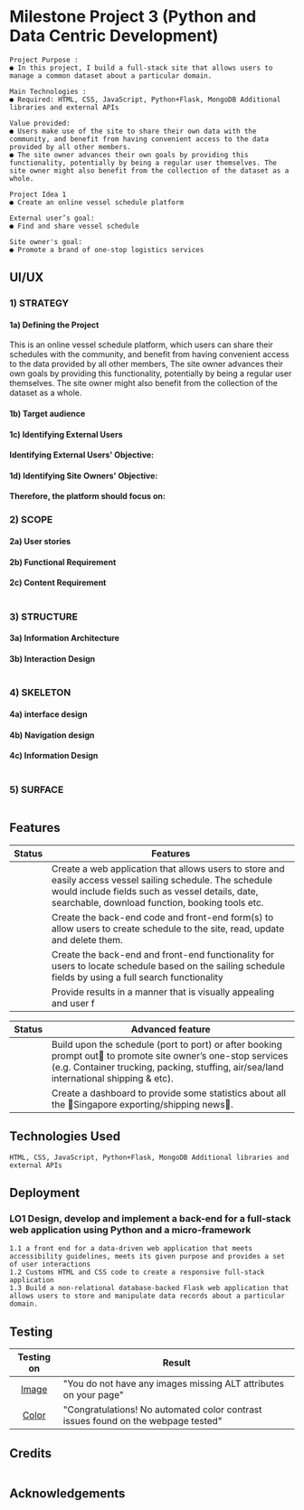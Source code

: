 # Milestone Project 3 (Python and Data Centric Development)

```
Project Purpose : 
● In this project, I build a full-stack site that allows users to manage a common dataset about a particular domain.
 
Main Technologies : 
● Required: HTML, CSS, JavaScript, Python+Flask, MongoDB Additional libraries and external APIs
 
Value provided:
● Users make use of the site to share their own data with the community, and benefit from having convenient access to the data provided by all other members.
● The site owner advances their own goals by providing this functionality, potentially by being a regular user themselves. The site owner might also benefit from the collection of the dataset as a whole.
```
```
Project Idea 1
● Create an online vessel schedule platform 
 
External user’s goal:
● Find and share vessel schedule 
 
Site owner's goal:
● Promote a brand of one-stop logistics services
```

## UI/UX
### 1) STRATEGY
#### 1a) Defining the Project
This is an online vessel schedule platform, which users can share their schedules with the community, and benefit from having convenient access to the data provided by all other members,  The site owner advances their own goals by providing this functionality, potentially by being a regular user themselves. The site owner might also benefit from the collection of the dataset as a whole.

#### 1b) Target audience
#### 1c) Identifying External Users
#### Identifying External Users' Objective:
#### 1d) Identifying Site Owners' Objective:
#### Therefore, the platform should focus on:



### 2) SCOPE
#### 2a) User stories
#### 2b) Functional Requirement
#### 2c) Content Requirement
```

```

### 3) STRUCTURE
#### 3a) Information Architecture
#### 3b) Interaction Design
```

```

### 4) SKELETON
#### 4a) interface design
#### 4b) Navigation design
#### 4c) Information Design
```

```

### 5) SURFACE
```

```

## Features
| Status  | Features                                                                    |
|:-------:|-----------------------------------------------------------------------------|
|  | Create a web application that allows users to store and easily access vessel sailing schedule. The schedule would include fields such as vessel details, date, searchable, download function, booking tools etc.|
|  | Create the back-end code and front-end form(s) to allow users to create schedule to the site, read, update and delete them.|
|  | Create the back-end and front-end functionality for users to locate schedule based on the sailing schedule fields by using a full search functionality |
|  | Provide results in a manner that is visually appealing and user f|riendly. |
 
| Status  | Advanced feature                                                            |
|:-------:|-----------------------------------------------------------------------------|
|  | Build upon the schedule (port to port) or after booking prompt out to promote site owner’s one-stop services (e.g. Container trucking, packing, stuffing, air/sea/land international shipping & etc).|
|  | Create a dashboard to provide some statistics about all the Singapore exporting/shipping news. |


## Technologies Used 
```
HTML, CSS, JavaScript, Python+Flask, MongoDB Additional libraries and external APIs
```

## Deployment

### LO1 Design, develop and implement a back-end for a full-stack web application using Python and a micro-framework
```
1.1 a front end for a data-driven web application that meets accessibility guidelines, meets its given purpose and provides a set of user interactions 
1.2 Customs HTML and CSS code to create a responsive full-stack application 
1.3 Build a non-relational database-backed Flask web application that allows users to store and manipulate data records about a particular domain.
```

## Testing
| Testing on   | Result|
|:------------:|-----------------------------------------------------------------------------------|
| <a href="https://www.seoptimer.com/alt-tag-checker">Image</a> | "You do not have any images missing ALT attributes on your page"|
| <a href="https://color.a11y.com/Contrast/">Color</a> | "Congratulations! No automated color contrast issues found on the webpage tested"|

## Credits 
```

```


## Acknowledgements
```

```
